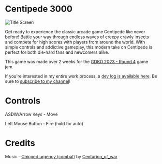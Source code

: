 # Centipede 3000

![Title Screen](https://img.itch.zone/aW1hZ2UvMTk4OTQ1Ny8xMTg1OTUyMS5wbmc=/347x500/gyTakS.png)

Get ready to experience the classic arcade game Centipede like never before! Battle your way through endless waves of creepy crawly insects and compete for high scores with players from around the world. With simple controls and addictive gameplay, this modern take on Centipede is perfect for both die-hard fans and newcomers alike.

This game was made over 2 weeks for the [GDKO 2023 - Round 4](https://itch.io/jam/gdko2023-round-4) game jam.

If you're interested in my entire work process, a [dev log is available here](https://youtu.be/LK663yox5TM).  Be sure to [subscribe to my channel](https://www.youtube.com/@BrainfartStudio)! 

# Controls

ASDW/Arrow Keys - Move

Left Mouse Button - Fire (hold for auto) 

# Credits

Music - [Chipped urgency (combat)](https://opengameart.org/content/chipped-urgencycombat) by [Centurion_of_war](https://opengameart.org/users/centurionofwar)
